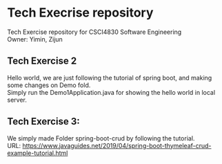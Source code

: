 # Tech Execrise repository
Tech Exercise repository for CSCI4830 Software Engineering <br />
Owner: Yimin, Zijun

## Tech Exercise 2

Hello world, we are just following the tutorial of spring boot, and making some changes on Demo fold.<br />
Simply run the Demo1Application.java for showing the hello world in local server.

## Tech Exercise 3:
  
We simply made Folder spring-boot-crud by following the tutorial.<br />
URL: https://www.javaguides.net/2019/04/spring-boot-thymeleaf-crud-example-tutorial.html


